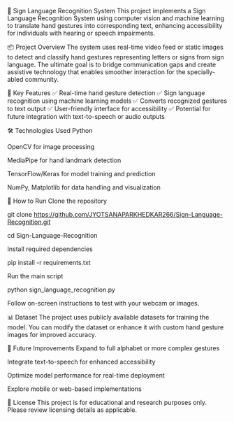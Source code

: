 🧤 Sign Language Recognition System
This project implements a Sign Language Recognition System using computer vision and machine learning to translate hand gestures into corresponding text, enhancing accessibility for individuals with hearing or speech impairments.

📦 Project Overview
The system uses real-time video feed or static images to detect and classify hand gestures representing letters or signs from sign language. The ultimate goal is to bridge communication gaps and create assistive technology that enables smoother interaction for the specially-abled community.

🎯 Key Features
✅ Real-time hand gesture detection
✅ Sign language recognition using machine learning models
✅ Converts recognized gestures to text output
✅ User-friendly interface for accessibility
✅ Potential for future integration with text-to-speech or audio outputs

🛠️ Technologies Used
Python

OpenCV for image processing

MediaPipe for hand landmark detection

TensorFlow/Keras for model training and prediction

NumPy, Matplotlib for data handling and visualization

🚀 How to Run
Clone the repository

git clone https://github.com/JYOTSANAPARKHEDKAR266/Sign-Language-Recognition.git

cd Sign-Language-Recognition

Install required dependencies

pip install -r requirements.txt

Run the main script

python sign_language_recognition.py

Follow on-screen instructions to test with your webcam or images.

📊 Dataset
The project uses publicly available datasets for training the model. You can modify the dataset or enhance it with custom hand gesture images for improved accuracy.

🧩 Future Improvements
Expand to full alphabet or more complex gestures

Integrate text-to-speech for enhanced accessibility

Optimize model performance for real-time deployment

Explore mobile or web-based implementations

📃 License
This project is for educational and research purposes only. Please review licensing details as applicable.
